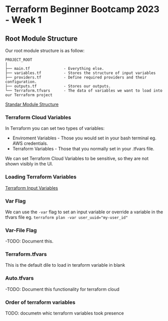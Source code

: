 # Terraform Beginner Bootcamp 2023 - Week 1

## Root Module Structure

Our root module structure is as follow:


```
PROJECT_ROOT
|
├── main.tf               - Everything else.
├── variables.tf          - Stores the structure of input variables
├── providers.tf          - Define required providers and their configuration.
├── outputs.tf            - Stores our outputs.
└── Terraform.tfvars      - The data of variables we want to load into our Terraform project
```
[Standar Module Structure](https://developer.hashicorp.com/terraform/language/modules/develop/structure)


### Terraform Cloud Variables

In Terraform you can set two types of variables:

- Enviroment Variables - Those you would set in your bash terminal eg. AWS credentials.
- Terraform Variables  - Those that you normally set in your .tfvars file.

We can set Terraform Cloud Variables to be sensitive, so they are not shown visibly in the UI.

### Loading Terraform Variables

[Terraform Input Variables](https://developer.hashicorp.com/terraform/language/values/variables)


### Var Flag

We can use the `-var` flag to set an input variable or override a variable in the tfvars file eg. `terraform plan -var user_uuid="my-user_id"`


### Var-File Flag

-TODO: Document this.


### Terraform.tfvars

This is the default dile to load in teraform variable in blank


### Auto.tfvars


-TODO: Document this functionality for terraform cloud


### Order of terraform variables


TODO: documetn whic terraform variables took presence
